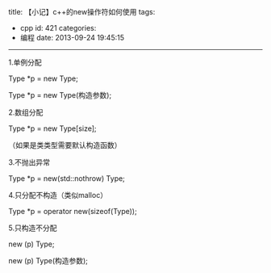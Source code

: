 title: 【小记】c++的new操作符如何使用
tags:
  - cpp
id: 421
categories:
  - 编程
date: 2013-09-24 19:45:15
---

1.单例分配

Type *p = new Type;

Type *p = new Type(构造参数);

2.数组分配

Type *p = new Type[size];

（如果是类类型需要默认构造函数）

3.不抛出异常

Type *p = new(std::nothrow) Type;

4.只分配不构造（类似malloc）

Type *p = operator new(sizeof(Type));

5.只构造不分配

new (p) Type;

new (p) Type(构造参数);